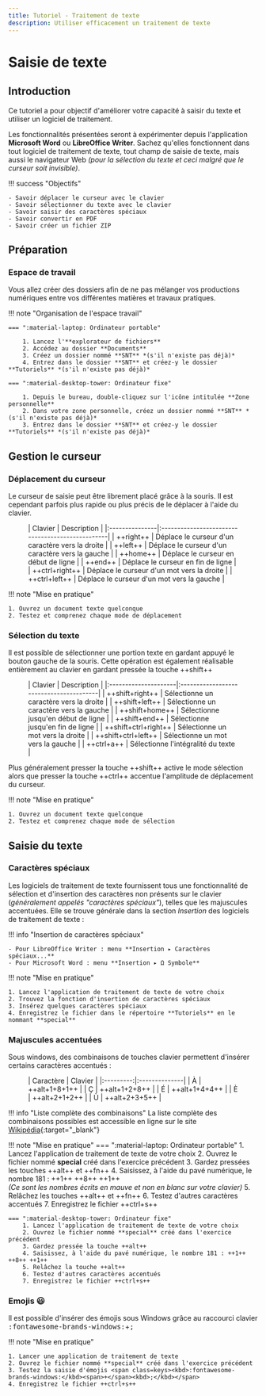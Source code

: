```yaml
---
title: Tutoriel - Traitement de texte
description: Utiliser efficacement un traitement de texte 
---
```


# Saisie de texte

## Introduction

Ce tutoriel a pour objectif d'améliorer votre capacité à saisir du texte et utiliser un logiciel de traitement.

Les fonctionnalités présentées seront à expérimenter depuis l'application **Microsoft Word** ou **LibreOffice Writer**.
Sachez qu'elles fonctionnent dans tout logiciel de traitement de texte, tout champ de saisie de texte, mais aussi le
navigateur Web *(pour la sélection du texte et ceci malgré que le curseur soit invisible)*.

!!! success "Objectifs"

    - Savoir déplacer le curseur avec le clavier
    - Savoir sélectionner du texte avec le clavier
    - Savoir saisir des caractères spéciaux
    - Savoir convertir en PDF
    - Savoir créer un fichier ZIP

## Préparation

### Espace de travail

Vous allez créer des dossiers afin de ne pas mélanger vos productions numériques entre vos différentes matières et
travaux pratiques.

!!! note "Organisation de l'espace travail"

    === ":material-laptop: Ordinateur portable"

        1. Lancez l'**explorateur de fichiers**
        2. Accédez au dossier **Documents**
        3. Créez un dossier nommé **SNT** *(s'il n'existe pas déjà)*
        4. Entrez dans le dossier **SNT** et créez-y le dossier **Tutoriels** *(s'il n'existe pas déjà)*

    === ":material-desktop-tower: Ordinateur fixe"

        1. Depuis le bureau, double-cliquez sur l'icône intitulée **Zone personnelle**
        2. Dans votre zone personnelle, créez un dossier nommé **SNT** *(s'il n'existe pas déjà)*
        3. Entrez dans le dossier **SNT** et créez-y le dossier **Tutoriels** *(s'il n'existe pas déjà)*

## Gestion le curseur

### Déplacement du curseur

Le curseur de saisie peut être librement placé grâce à la souris.
Il est cependant parfois plus rapide ou plus précis de le déplacer à l'aide du clavier.

<figure markdown>
| Clavier        | Description                                      |
|:---------------|:-------------------------------------------------|
| ++right++      | Déplace le curseur d'un caractère vers la droite |
| ++left++       | Déplace le curseur d'un caractère vers la gauche |
| ++home++       | Déplace le curseur en début de ligne             |
| ++end++        | Déplace le curseur en fin de ligne               |
| ++ctrl+right++ | Déplace le curseur d'un mot vers la droite       |
| ++ctrl+left++  | Déplace le curseur d'un mot vers la gauche       |
</figure>

!!! note "Mise en pratique"

    1. Ouvrez un document texte quelconque
    2. Testez et comprenez chaque mode de déplacement

### Sélection du texte

Il est possible de sélectionner une portion texte en gardant appuyé le bouton gauche de la souris.
Cette opération est également réalisable entièrement au clavier en gardant pressée la touche ++shift++

<figure markdown>
| Clavier              | Description                             |
|:---------------------|:----------------------------------------|
| ++shift+right++      | Sélectionne un caractère vers la droite |
| ++shift+left++       | Sélectionne un caractère vers la gauche |
| ++shift+home++       | Sélectionne jusqu'en début de ligne     |
| ++shift+end++        | Sélectionne jusqu'en fin de ligne       |
| ++shift+ctrl+right++ | Sélectionne un mot vers la droite       |
| ++shift+ctrl+left++  | Sélectionne un mot vers la gauche       |
| ++ctrl+a++           | Sélectionne l'intégralité du texte      |
</figure>

Plus généralement presser la touche ++shift++ active le mode sélection alors que presser la
touche ++ctrl++ accentue l'amplitude de déplacement du curseur.

!!! note "Mise en pratique"

    1. Ouvrez un document texte quelconque
    2. Testez et comprenez chaque mode de sélection

## Saisie du texte

### Caractères spéciaux

Les logiciels de traitement de texte fournissent tous une fonctionnalité de sélection et d'insertion des caractères non
présents sur le clavier (*généralement appelés "caractères spéciaux"*), telles que les majuscules accentuées.
Elle se trouve générale dans la section *Insertion* des logiciels de traitement de texte :

!!! info "Insertion de caractères spéciaux"

    - Pour LibreOffice Writer : menu **Insertion ▸ Caractères spéciaux...**
    - Pour Microsoft Word : menu **Insertion ▸ Ω Symbole**

!!! note "Mise en pratique"

    1. Lancez l'application de traitement de texte de votre choix
    2. Trouvez la fonction d'insertion de caractères spéciaux
    3. Insérez quelques caractères spéciaux
    4. Enregistrez le fichier dans le répertoire **Tutoriels** en le nommant **special**

### Majuscules accentuées

Sous windows, des combinaisons de touches clavier permettent d'insérer certains caractères accentués :

<figure markdown>
| Caractère | Clavier       |
|:---------:|:--------------|
|     À     | ++alt+1+8+1++ |
|     Ç     | ++alt+1+2+8++ |
|     É     | ++alt+1+4+4++ |
|     È     | ++alt+2+1+2++ |
|     Ù     | ++alt+2+3+5++ |
</figure>

!!! info "Liste complète des combinaisons"
    La liste complète des combinaisons possibles est accessible en ligne sur le
    site [Wikipédia](https://fr.wikipedia.org/wiki/Combinaisons_de_touche_Alt){:target="_blank"}


!!! note "Mise en pratique"
    === ":material-laptop: Ordinateur portable"
        1. Lancez l'application de traitement de texte de votre choix
        2. Ouvrez le fichier nommé **special** créé dans l'exercice précédent
        3. Gardez pressées les touches ++alt++ et ++fn++
        4. Saisissez, à l'aide du pavé numérique, le nombre 181 : ++1++ ++8++ ++1++ <br>
           *(Ce sont les nombres écrits en mauve et non en blanc sur votre clavier)*
        5. Relâchez les touches ++alt++ et ++fn++
        6. Testez d'autres caractères accentués
        7. Enregistrez le fichier ++ctrl+s++

    === ":material-desktop-tower: Ordinateur fixe"
        1. Lancez l'application de traitement de texte de votre choix
        2. Ouvrez le fichier nommé **special** créé dans l'exercice précédent
        3. Gardez pressée la touche ++alt++
        4. Saisissez, à l'aide du pavé numérique, le nombre 181 : ++1++ ++8++ ++1++
        5. Relâchez la touche ++alt++
        6. Testez d'autres caractères accentués
        7. Enregistrez le fichier ++ctrl+s++

### Emojis :smiley:

Il est possible d'insérer des émojis sous Windows grâce au raccourci clavier <span class=keys><kbd>:fontawesome-brands-windows:</kbd><span>+</span><kbd>;</kbd></span>

!!! note "Mise en pratique"

    1. Lancer une application de traitement de texte
    2. Ouvrez le fichier nommé **special** créé dans l'exercice précédent
    3. Testez la saisie d'émojis <span class=keys><kbd>:fontawesome-brands-windows:</kbd><span>+</span><kbd>;</kbd></span>
    4. Enregistrez le fichier ++ctrl+s++
